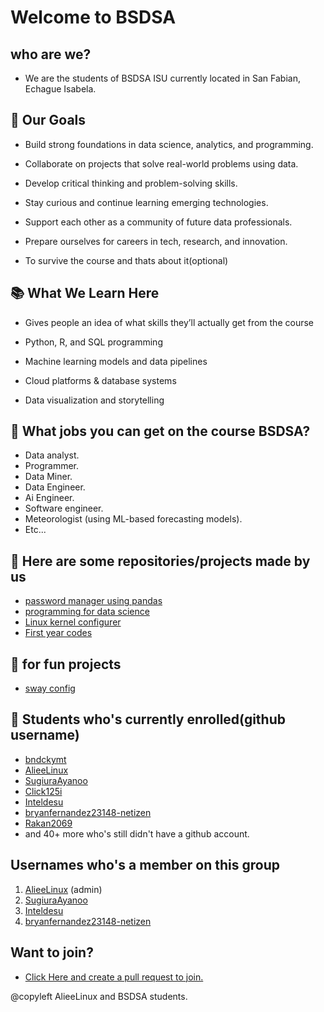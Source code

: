 # Welcome to BSDSA

## who are we?

- We are the students of BSDSA ISU currently located in San Fabian, Echague Isabela.

## 🚀 Our Goals

- Build strong foundations in data science, analytics, and programming.

- Collaborate on projects that solve real-world problems using data.

- Develop critical thinking and problem-solving skills.

- Stay curious and continue learning emerging technologies.

- Support each other as a community of future data professionals.

- Prepare ourselves for careers in tech, research, and innovation.

- To survive the course and thats about it(optional)

## 📚 What We Learn Here

- Gives people an idea of what skills they’ll actually get from the course

- Python, R, and SQL programming

- Machine learning models and data pipelines

- Cloud platforms & database systems

- Data visualization and storytelling

## 🤔 What jobs you can get on the course BSDSA?

- Data analyst.
- Programmer.
- Data Miner.
- Data Engineer.
- Ai Engineer.
- Software engineer.
- Meteorologist (using ML-based forecasting models).
- Etc...

## 🥯 Here are some repositories/projects made by us

- [password manager using pandas](https://github.com/BSDSA-ISU/pandas-password-manager)
- [programming for data science](https://github.com/BSDSA-ISU/Programminng-for-data-science)
- [Linux kernel configurer](https://github.com/BSDSA-ISU/linux-kernel-configurer)
- [First year codes](https://github.com/BSDSA-ISU/first-year)

## 🎊 for fun projects

- [sway config](https://github.com/BSDSA-ISU/Troys-sway-config)

## 📖 Students who's currently enrolled(github username)

- [bndckymt](https://github.com/bndckymt)
- [AlieeLinux](https://github.com/alieelinux)
- [SugiuraAyanoo](https://github.com/sugiuraayanoo)
- [Click125i](https://github.com/click125i)
- [Inteldesu](https://github.com/Inteldesu)
- [bryanfernandez23148-netizen](https://github.com/bryanfernandez23148-netizen)
- [Rakan2069](https://github.com/Rakan2069)
- and 40+ more who's still didn't have a github account.

## Usernames who's a member on this group

1. [AlieeLinux](https://github.com/alieelinux) (admin)
2. [SugiuraAyanoo](https://github.com/sugiuraayanoo)
3. [Inteldesu](https://github.com/Inteldesu)
4. [bryanfernandez23148-netizen](https://github.com/bryanfernandez23148-netizen)

## Want to join?

- [Click Here and create a pull request to join.](https://github.com/BSDSA-ISU/i-want-to-join)

@copyleft AlieeLinux and BSDSA students.
